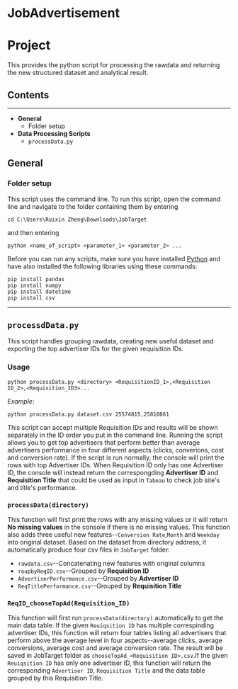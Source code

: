 # JobAdvertisement

# Project

This provides the python script for processing the rawdata and returning the new structured dataset and analytical result.

## Contents
---
- **General**
    - Folder setup
- **Data Processing Scripts**
    - `processData.py`
 
## General
### Folder setup
This script uses the command line. To run this script, open the command line and navigate to the folder containing them by entering

```
cd C:\Users\Ruixin Zheng\Downloads\JobTarget
```

and then entering

```
python <name_of_script> <parameter_1> <parameter_2> ...
```

Before you can run any scripts, make sure you have installed [Python](https://www.python.org/) and have also installed the following libraries using these commands:

```
pip install pandas
pip install numpy
pip install datetime
pip install csv
```

---


## `processdData.py`

This script handles grouping rawdata, creating new useful dataset and exporting the top advertiser IDs for the given requisition IDs. 

### Usage

```
python processData.py <directory> <RequisitionID_1>,<Requisition ID_2>,<Requisition_ID3>...
```

*Example:*
```
python processData.py dataset.csv 25574815,25810861
```
This script can accept multiple Requisition IDs and results will be shown separately in the ID order you put in the command line. Running the script allows you to get top advertisers that perform better than average advertisers performance in four different aspects (clicks, converions, cost and conversion rate). If the script is run normally, the console will print the rows with top Advertiser IDs. When Requisition ID only has one Advertiser ID, the console will instead return the correspongding **Advertiser ID** and **Requisition Title** that could be used as input in `Tabeau` to check job site's and title's performance.


### `processData(directory)`

This function will first print the rows with any missing values or it will return **No missing values** in the console if there is no missing values. This function also adds three useful new features--`Conversion Rate`,`Month` and `Weekday` into original dataset. Based on the dataset from directory address, it automatically produce four csv files in `JobTarget` folder:

- `rawdata.csv`--Concatenating new features with original columns
- `roupbyReqID.csv`--Grouped by **Requisition ID**
- `AdvertiserPerformance.csv`--Grouped by **Advertiser ID**
- `ReqTitlePerformance.csv`--Grouped by **Requisition Title**

### `ReqID_chooseTopAd(Requisition_ID)`

This function will first run `processData(directory)` automatically to get the main data table. If the given `Reuiqsition ID` has multiple correspinding advertiser IDs, this function will return four tables listing all advertisers that perform above the average level in four aspects--average clicks, average conversions, average cost and average conversion rate. The result will be saved in JobTarget folder as `chooseTopAd_<Requisition ID>.csv`.If the given `Reuiqsition ID` has only one advertiser ID, this function will return the corresponding `Advertiser ID`, `Requisition Title` and the data table grouped by this Requisition Title.

